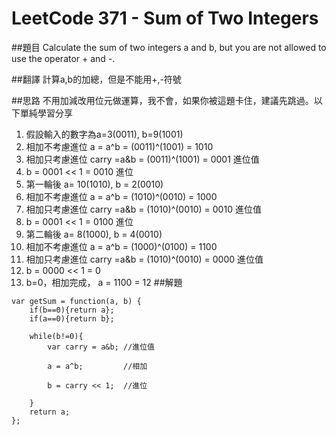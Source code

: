 # LeetCode 371 - Sum of Two Integers

##題目
Calculate the sum of two integers a and b, but you are not allowed to use the operator + and -.

##翻譯
計算a,b的加總，但是不能用+,-符號

##思路
不用加減改用位元做運算，我不會，如果你被這題卡住，建議先跳過。以下單純學習分享

1. 假設輸入的數字為a=3(0011), b=9(1001)
2. 相加不考慮進位 a = a^b = (0011)^(1001) = 1010
3. 相加只考慮進位 carry =a&b = (0011)^(1001) = 0001 進位值
4. b =  0001 << 1  =  0010 進位
5. 第一輪後 a= 10(1010), b = 2(0010)
6. 相加不考慮進位 a = a^b = (1010)^(0010) = 1000
7. 相加只考慮進位 carry =a&b = (1010)^(0010) = 0010 進位值
8. b =  0001 << 1  =  0100 進位
9. 第二輪後 a= 8(1000), b = 4(0010)
10. 相加不考慮進位 a = a^b = (1000)^(0100) = 1100
11. 相加只考慮進位 carry =a&b = (1010)^(0010) = 0000 進位值
12. b = 0000 << 1 = 0
13. b=0，相加完成， a = 1100 = 12
##解題
```
var getSum = function(a, b) {
    if(b==0){return a};
    if(a==0){return b};  
    
    while(b!=0){
        var carry = a&b; //進位值
        
        a = a^b;         //相加
        
        b = carry << 1;  //進位

    }
    return a;
};
```
